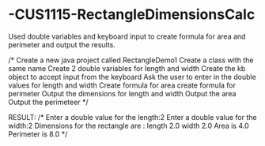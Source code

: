 # -CUS1115-RectangleDimensionsCalc

Used double variables and keyboard input to create formula for area and perimeter and output the results.

/*
Create a new java project called RectangleDemo1
Create a class with the same name
Create 2 double variables for length and width
Create the kb object to accept input from the keyboard
Ask the user to enter in the double values for length and width
Create formula for area
create formula for perimeter
Output the dimensions for length and width
Output the area
Output the perimeteer
 */

RESULT:
/*
Enter a double value for the length:2
Enter a double value for the width:2
Dimensions for the rectangle are :
length	 2.0	width	2.0
Area is 4.0
Perimeter is 8.0
*/
